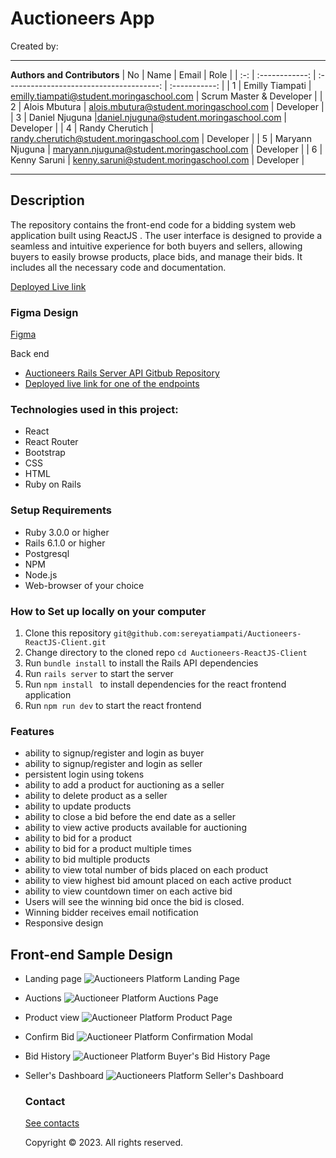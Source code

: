 # Auctioneers App
Created by: 

---
**Authors and Contributors**
| No  |      Name      |                  Email                   |     Role      |
| :-: | :------------: | :--------------------------------------: | :-----------: |
|  1 | Emilly Tiampati  | emilly.tiampati@student.moringaschool.com |   Scrum Master  & Developer    |
|  2  | Alois Mbutura  | 	alois.mbutura@student.moringaschool.com |   Developer      |
|  3  | Daniel Njuguna  |daniel.njuguna@student.moringaschool.com |   Developer      |
|  4  | Randy Cherutich  | randy.cherutich@student.moringaschool.com |   Developer        |
|  5  | Maryann Njuguna  | maryann.njuguna@student.moringaschool.com |   Developer       |
|  6  | Kenny Saruni  | kenny.saruni@student.moringaschool.com |   Developer       |

---
## Description
The repository contains the front-end code for a bidding system web application built using ReactJS . The user interface is designed to provide a seamless and intuitive experience for both buyers and sellers, allowing buyers to easily browse products, place bids, and manage their bids. It includes all the necessary code and documentation.

[Deployed Live link](https://auctioneers.vercel.app/)

### Figma Design
[Figma](https://www.figma.com/file/lDYzrdEsl1dlzT71XGUJ9c/Auctioneer-app?t=UFEMdL6vgaC2P0jV-0)

Back end
* [Auctioneers Rails Server API Gitbub Repository ](https://github.com/sereyatiampati/Auctioneers-Rails-API)
* [Deployed live link for one of the endpoints](https://testing-e1kb.onrender.com/products) 

### Technologies used in this project:
- React
- React Router
- Bootstrap
- CSS
- HTML
- Ruby on Rails


### Setup Requirements
* Ruby 3.0.0 or higher
* Rails 6.1.0 or higher
* Postgresql
* NPM
* Node.js
* Web-browser of your choice


### How to Set up locally on your computer
1. Clone this repository `git@github.com:sereyatiampati/Auctioneers-ReactJS-Client.git`
2. Change directory  to the cloned repo `cd Auctioneers-ReactJS-Client`
3. Run `bundle install` to install the Rails API dependencies 
4. Run `rails server` to start the server
5. Run `npm install ` to install dependencies for the react frontend application
6. Run `npm run dev` to start the react frontend 

### Features

* ability to signup/register and login as buyer
* ability to signup/register and login as seller
* persistent login using tokens
* ability to add a product for auctioning as a seller
* ability to delete product as a seller
* ability to update products
* ability to close a bid before the end date as a seller
* ability to view active products available for auctioning
* ability to bid for a product
* ability to bid for a product multiple times
* ability to bid multiple products
* ability to view total number of bids placed on each product
* ability to view highest bid amount placed on each active product
* ability to view countdown timer on each active bid
* Users will see the winning bid once the bid is closed. 
* Winning bidder receives email notification
* Responsive design

## Front-end Sample Design
* Landing page
<img
  src="./readme-images/homepage.png"
  alt="Auctioneers Platform Landing Page"
  title="Homepage">

* Auctions
<img
  src="./readme-images/auctions.png"
  alt="Auctioneer Platform Auctions Page"
  title="Auctions">

* Product view
<img
  src="./readme-images/product.png"
  alt="Auctioneer Platform Product Page"
  title="product">

* Confirm Bid
<img
  src="./readme-images/bidconfirm.png"
  alt="Auctioneer Platform Confirmation Modal"
  title="bid confirmation modal">

* Bid History
<img
  src="./readme-images/bidhistory.png"
  alt="Auctioneer Platform Buyer's Bid History Page"
  title="Bid history page">

* Seller's Dashboard
<img
  src="./readme-images/dashboard.png"
  alt="Auctioneers Platform Seller's Dashboard"
  title="Seller's Dashbord">

  ### Contact
  [See contacts](https://github.com/sereyatiampati)

  Copyright © 2023. All rights reserved.




